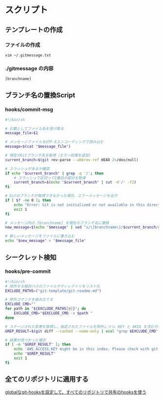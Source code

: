 # スクリプト

## テンプレートの作成

### ファイルの作成

``` vim
vim ~/.gitmessage.txt
```

### ./gitmessage の内容

```txt
[branchname]
```

## ブランチ名の置換Script

### hooks/commit-msg

```sh
#!/bin/sh

# 引数としてファイル名を受け取る
message_file=$1

# メッセージファイルをUTF-8エンコーディングで読み込む
message=$(cat "$message_file")

# 現在のGitブランチ名を取得（エラー処理を追加）
current_branch=$(git rev-parse --abbrev-ref HEAD 2>/dev/null)

# スラッシュがあるか確認
if echo "$current_branch" | grep -q '/'; then
    # スラッシュで区切って2番目の部分を取得
    current_branch=$(echo "$current_branch" | cut -d'/' -f2)
fi

# Gitのブランチが取得できなかった場合、エラーメッセージを出力
if [ $? -ne 0 ]; then
    echo "Error: Git is not initialized or not available in this directory."
    exit 1
fi

# メッセージ内の [branchname] を現在のブランチ名に置換
new_message=$(echo "$message" | sed "s/\[branchname\]/$current_branch/g")

# 新しいメッセージをファイルに書き込む
echo "$new_message" > "$message_file"
```

## シークレット検知

### hooks/pre-commit

```sh
#!/bin/sh
# 除外する相対パスのファイルやディレクトリをリスト化
EXCLUDE_PATHS=("git-template/git-readme.md")

# 除外コマンドを組み立てる
EXCLUDE_CMD=""
for path in "${EXCLUDE_PATHS[@]}"; do
    EXCLUDE_CMD="$EXCLUDE_CMD -v $path "
done

# ステージされた変更を取得し、指定されたファイルを除外しつつ、KEY と AKIA を含む行を検索
GREP_RESULT=$(git diff --cached --name-only | eval "grep $EXCLUDE_CMD" | xargs -I {} git diff --cached {} | grep KEY | grep AKIA)

# 結果が見つかった場合
if [ -n "$GREP_RESULT" ]; then
    echo 'AWS_ACCESS_KEY might be in this index. Please check with git diff --cached'
    echo "$GREP_RESULT"
    exit 1
fi
```

## 全てのリポジトリに適用する

[globalなgit-hooksを設定して、すべてのリポジトリで共有のhooksを使う](https://qiita.com/ik-fib/items/55edad2e5f5f06b3ddd1)
